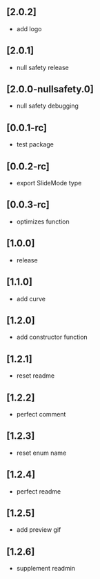 ## [2.0.2]

* add logo

## [2.0.1]
* null safety release
## [2.0.0-nullsafety.0]
* null safety debugging


## [0.0.1-rc]

* test package


## [0.0.2-rc]

* export SlideMode type

## [0.0.3-rc]

* optimizes function


## [1.0.0]

* release

## [1.1.0]

* add curve

## [1.2.0]

* add constructor function

## [1.2.1]

* reset readme

## [1.2.2]

* perfect comment

## [1.2.3]

* reset enum name


## [1.2.4]

* perfect readme

## [1.2.5]

* add preview gif

## [1.2.6]

* supplement readmin
